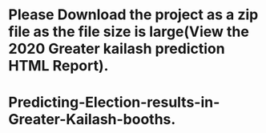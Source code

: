 # Please Download the project as a zip file as the file size is large(View the 2020 Greater kailash prediction HTML Report).
# Predicting-Election-results-in-Greater-Kailash-booths.

